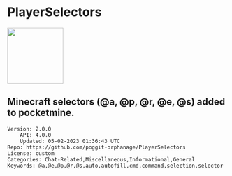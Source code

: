 # PlayerSelectors
<img src="https://raw.githubusercontent.com/poggit-orphanage/PlayerSelectors/ea84b6ea351a1825b5ee1d66572f459f0f0bec4f/icon.png" width="128" height="128" />

## Minecraft selectors (@a, @p, @r, @e, @s) added to pocketmine.
```properties
Version: 2.0.0
    API: 4.0.0
    Updated: 05-02-2023 01:36:43 UTC
Repo: https://github.com/poggit-orphanage/PlayerSelectors
License: custom
Categories: Chat-Related,Miscellaneous,Informational,General
Keywords: @a,@e,@p,@r,@s,auto,autofill,cmd,command,selection,selector
```